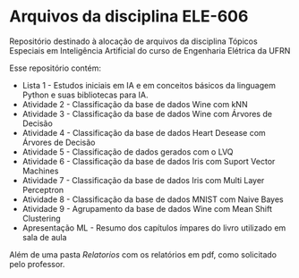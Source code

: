 # Arquivos da disciplina ELE-606
Repositório destinado à alocação de arquivos da disciplina Tópicos Especiais em Inteligência Artificial do curso de Engenharia Elétrica da UFRN

Esse repositório contém:
- Lista 1 - Estudos iniciais em IA e em conceitos básicos da linguagem Python e suas bibliotecas para IA.
- Atividade 2 - Classificação da base de dados Wine com kNN
- Atividade 3 - Classificação da base de dados Wine com Árvores de Decisão
- Atividade 4 - Classificação da base de dados Heart Desease com Árvores de Decisão
- Atividade 5 - Classificação de dados gerados com o LVQ
- Atividade 6 - Classificação da base de dados Iris com Suport Vector Machines
- Atividade 7 - Classificação da base de dados Iris com Multi Layer Perceptron
- Atividade 8 - Classificação da base de dados MNIST com Naive Bayes
- Atividade 9 - Agrupamento da base de dados Wine com Mean Shift Clustering
- Apresentação ML - Resumo dos capítulos ímpares do livro utilizado em sala de aula

Além de uma pasta _Relatorios_ com os relatórios em pdf, como solicitado pelo professor. 

